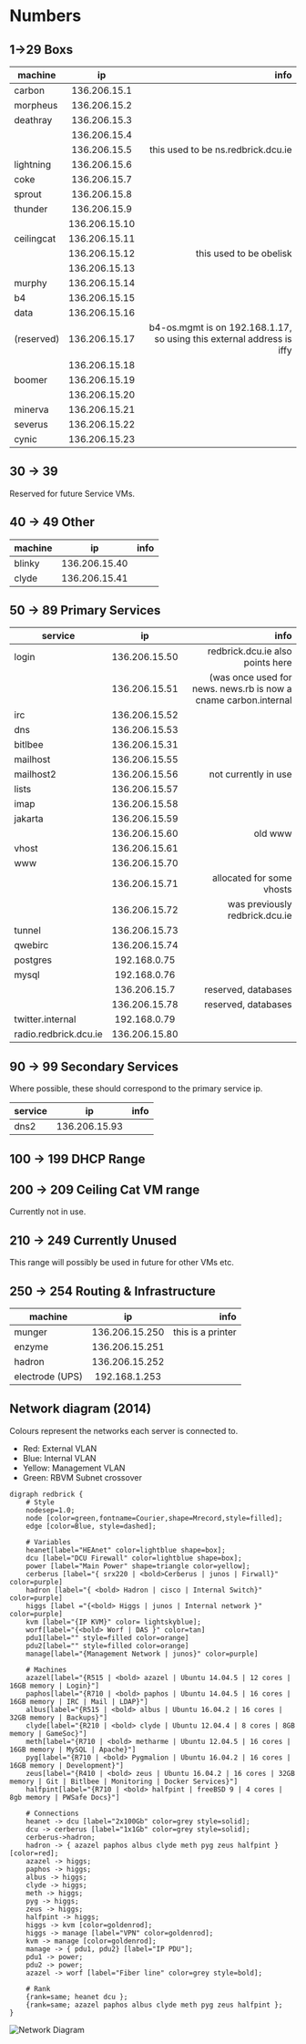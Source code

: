 # Numbers

## 1->29 Boxs

| machine    | ip            | info                                                                  |
| ---        | :---:         | ---:                                                                  |
| carbon     | 136.206.15.1  |                                                                       |
| morpheus   | 136.206.15.2  |                                                                       |
| deathray   | 136.206.15.3  |                                                                       |
|            | 136.206.15.4  |                                                                       |
|            | 136.206.15.5  | this used to be ns.redbrick.dcu.ie                                    |
| lightning  | 136.206.15.6  |                                                                       |
| coke       | 136.206.15.7  |                                                                       |
| sprout     | 136.206.15.8  |                                                                       |
| thunder    | 136.206.15.9  |                                                                       |
|            | 136.206.15.10 |                                                                       |
| ceilingcat | 136.206.15.11 |                                                                       |
|            | 136.206.15.12 | this used to be obelisk                                               |
|            | 136.206.15.13 |                                                                       |
| murphy     | 136.206.15.14 |                                                                       |
| b4         | 136.206.15.15 |                                                                       |
| data       | 136.206.15.16 |                                                                       |
| (reserved) | 136.206.15.17 | b4-os.mgmt is on 192.168.1.17, so using this external address is iffy |
|            | 136.206.15.18 |                                                                       |
| boomer     | 136.206.15.19 |                                                                       |
|            | 136.206.15.20 |                                                                       |
| minerva    | 136.206.15.21 |                                                                       |
| severus    | 136.206.15.22 |                                                                       |
| cynic      | 136.206.15.23 |                                                                       |

## 30 -> 39

Reserved for future Service VMs.

## 40 -> 49 Other

| machine | ip            | info |
| ---     | :---:         | ---: |
| blinky  | 136.206.15.40 |      |
| clyde   | 136.206.15.41 |      |

## 50 -> 89 Primary Services

| service               | ip            | info                                                            |
| ---                   | :---:         | ---:                                                            |
| login                 | 136.206.15.50 | redbrick.dcu.ie also points here                                |
|                       | 136.206.15.51 | (was once used for news. news.rb is now a cname carbon.internal |
| irc                   | 136.206.15.52 |                                                                 |
| dns                   | 136.206.15.53 |                                                                 |
| bitlbee               | 136.206.15.31 |                                                                 |
| mailhost              | 136.206.15.55 |                                                                 |
| mailhost2             | 136.206.15.56 | not currently in use                                            |
| lists                 | 136.206.15.57 |                                                                 |
| imap                  | 136.206.15.58 |                                                                 |
| jakarta               | 136.206.15.59 |                                                                 |
|                       | 136.206.15.60 | old www                                                         |
| vhost                 | 136.206.15.61 |                                                                 |
| www                   | 136.206.15.70 |                                                                 |
|                       | 136.206.15.71 | allocated for some vhosts                                       |
|                       | 136.206.15.72 | was previously redbrick.dcu.ie                                  |
| tunnel                | 136.206.15.73 |                                                                 |
| qwebirc               | 136.206.15.74 |                                                                 |
| postgres              | 192.168.0.75  |                                                                 |
| mysql                 | 192.168.0.76  |                                                                 |
|                       | 136.206.15.7  | reserved, databases                                             |
|                       | 136.206.15.78 | reserved, databases                                             |
| twitter.internal      | 192.168.0.79  |                                                                 |
| radio.redbrick.dcu.ie | 136.206.15.80 |                                                                 |

## 90 -> 99 Secondary Services

Where possible, these should correspond to the primary service ip.

| service | ip            | info |
| ---     | :---:         | ---: |
| dns2    | 136.206.15.93 |      |

## 100 -> 199 DHCP Range

## 200 -> 209 Ceiling Cat VM range

Currently not in use.

## 210 -> 249 Currently Unused

This range will possibly be used in future for other VMs etc.

## 250 -> 254 Routing & Infrastructure

| machine         | ip             | info              |
| ---             | :---:          | ---:              |
| munger          | 136.206.15.250 | this is a printer |
| enzyme          | 136.206.15.251 |                   |
| hadron          | 136.206.15.252 |                   |
| electrode (UPS) | 192.168.1.253  |                   |

## Network diagram (2014)

Colours represent the networks each server is connected to.

- Red: External VLAN
- Blue: Internal VLAN
- Yellow: Management VLAN
- Green: RBVM Subnet crossover

```graphviz
digraph redbrick {
    # Style
    nodesep=1.0;
    node [color=green,fontname=Courier,shape=Mrecord,style=filled];
    edge [color=Blue, style=dashed];

    # Variables
    heanet[label="HEAnet" color=lightblue shape=box];
    dcu [label="DCU Firewall" color=lightblue shape=box];
    power [label="Main Power" shape=triangle color=yellow];
    cerberus [label="{ srx220 | <bold>Cerberus | junos | Firwall}" color=purple]
    hadron [label="{ <bold> Hadron | cisco | Internal Switch}" color=purple]
    higgs [label ="{<bold> Higgs | junos | Internal network }" color=purple]
    kvm [label="{IP KVM}" color= lightskyblue];
    worf[label="{<bold> Worf | DAS }" color=tan]
    pdu1[label="" style=filled color=orange]
    pdu2[label="" style=filled color=orange]
    manage[label="{Management Network | junos}" color=purple]

    # Machines
    azazel[label="{R515 | <bold> azazel | Ubuntu 14.04.5 | 12 cores | 16GB memory | Login}"]
    paphos[label="{R710 | <bold> paphos | Ubuntu 14.04.5 | 16 cores | 16GB memory | IRC | Mail | LDAP}"]
    albus[label="{R515 | <bold> albus | Ubuntu 16.04.2 | 16 cores | 32GB memory | Backups}"]
    clyde[label="{R210 | <bold> clyde | Ubuntu 12.04.4 | 8 cores | 8GB memory | GameSoc}"]
    meth[label="{R710 | <bold> metharme | Ubuntu 12.04.5 | 16 cores | 16GB memory | MySQL | Apache}"]
    pyg[label="{R710 | <bold> Pygmalion | Ubuntu 16.04.2 | 16 cores | 16GB memory | Development}"]
    zeus[label="{R410 | <bold> zeus | Ubuntu 16.04.2 | 16 cores | 32GB memory | Git | Bitlbee | Monitoring | Docker Services}"]
    halfpint[label="{R710 | <bold> halfpint | freeBSD 9 | 4 cores | 8gb memory | PWSafe Docs}"]

    # Connections
    heanet -> dcu [label="2x100Gb" color=grey style=solid];
    dcu -> cerberus [label="1x1Gb" color=grey style=solid];
    cerberus->hadron;
    hadron -> { azazel paphos albus clyde meth pyg zeus halfpint } [color=red];
    azazel -> higgs;
    paphos -> higgs;
    albus -> higgs;
    clyde -> higgs;
    meth -> higgs;
    pyg -> higgs;
    zeus -> higgs;
    halfpint -> higgs;
    higgs -> kvm [color=goldenrod];
    higgs -> manage [label="VPN" color=goldenrod];
    kvm -> manage [color=goldenrod];
    manage -> { pdu1, pdu2} [label="IP PDU"];
    pdu1 -> power;
    pdu2 -> power;
    azazel -> worf [label="Fiber line" color=grey style=bold];

    # Rank
    {rank=same; heanet dcu };
    {rank=same; azazel paphos albus clyde meth pyg zeus halfpint };
}
```

![Network Diagram](/img/network-diagram20171904.png)

